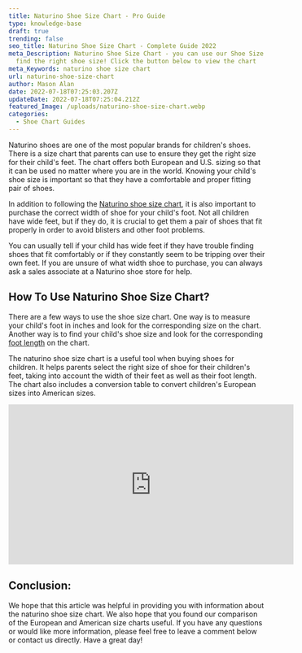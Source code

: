 ```yaml
---
title: Naturino Shoe Size Chart - Pro Guide
type: knowledge-base
draft: true
trending: false
seo_title: Naturino Shoe Size Chart - Complete Guide 2022
meta_Description: Naturino Shoe Size Chart - you can use our Shoe Size Chart to
  find the right shoe size! Click the button below to view the chart
meta_Keywords: naturino shoe size chart
url: naturino-shoe-size-chart
author: Mason Alan
date: 2022-07-18T07:25:03.207Z
updateDate: 2022-07-18T07:25:04.212Z
featured_Image: /uploads/naturino-shoe-size-chart.webp
categories:
  - Shoe Chart Guides
---
```

Naturino shoes are one of the most popular brands for children's shoes. There is a size chart that parents can use to ensure they get the right size for their child's feet. The chart offers both European and U.S. sizing so that it can be used no matter where you are in the world. Knowing your child's shoe size is important so that they have a comfortable and proper fitting pair of shoes. 

In addition to following the <a href="https://shoesspy.com/naturino-shoe-size-chart/" target="_blank" rel="noopener">Naturino shoe size chart</a>, it is also important to purchase the correct width of shoe for your child's foot. Not all children have wide feet, but if they do, it is crucial to get them a pair of shoes that fit properly in order to avoid blisters and other foot problems. 

You can usually tell if your child has wide feet if they have trouble finding shoes that fit comfortably or if they constantly seem to be tripping over their own feet. If you are unsure of what width shoe to purchase, you can always ask a sales associate at a Naturino shoe store for help.

## **How To Use Naturino Shoe Size Chart?**

There are a few ways to use the shoe size chart. One way is to measure your child's foot in inches and look for the corresponding size on the chart. Another way is to find your child's shoe size and look for the corresponding <a href="https://encyclopedia2.thefreedictionary.com/foot+length" target="_blank" rel="nofollow" rel="noopener">foot length</a> on the chart.

The naturino shoe size chart is a useful tool when buying shoes for children. It helps parents select the right size of shoe for their children's feet, taking into account the width of their feet as well as their foot length. The chart also includes a conversion table to convert children's European sizes into American sizes.

<iframe width="560" height="315" src="https://www.youtube.com/embed/H_IdoW0qt98" title="YouTube video player" frameborder="0" allow="accelerometer; autoplay; clipboard-write; encrypted-media; gyroscope; picture-in-picture" allowfullscreen></iframe>

## **Conclusion:**

We hope that this article was helpful in providing you with information about the naturino shoe size chart. We also hope that you found our comparison of the European and American size charts useful. If you have any questions or would like more information, please feel free to leave a comment below or contact us directly. Have a great day!